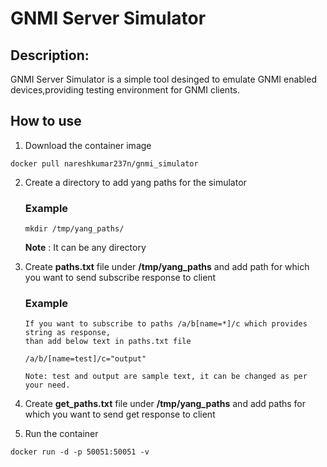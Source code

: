 # GNMI Server Simulator

## Description:

GNMI Server Simulator is a simple tool desinged to emulate GNMI enabled devices,providing testing environment for GNMI clients.

## How to use
1) Download the container image  
```
docker pull nareshkumar237n/gnmi_simulator
```
2) Create a directory to add yang paths for the simulator
   ### Example
   ```
   mkdir /tmp/yang_paths/
   ```
   **Note** : It can be any directory
   
4) Create **paths.txt** file under **/tmp/yang_paths** and add path for which you want to send subscribe response to client
   ### Example
   ```
   If you want to subscribe to paths /a/b[name=*]/c which provides string as response,
   than add below text in paths.txt file
   
   /a/b/[name=test]/c="output"
   
   Note: test and output are sample text, it can be changed as per your need.
   ```
6) Create **get_paths.txt** file under **/tmp/yang_paths** and add paths for which you want to send get response to client
7) Run the container
```
docker run -d -p 50051:50051 -v 
```
